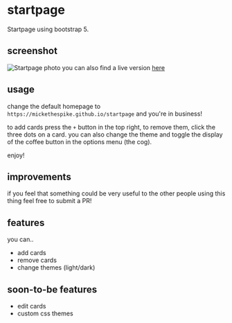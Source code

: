 # startpage
Startpage using bootstrap 5.
## screenshot
![Startpage photo](http://i.imgur.com/nubWgqq.png)
you can also find a live version [here](https://mickethespike.github.io/startpage/)
## usage
change the default homepage to `https://mickethespike.github.io/startpage` and you're in business!

to add cards press the `+` button in the top right, to remove them, click the three dots on a card.
you can also change the theme and toggle the display of the coffee button in the options menu (the cog).

enjoy!
## improvements
if you feel that something could be very useful to the other people using this thing feel free to submit a PR!

## features
you can..
 - add cards
 - remove cards
 - change themes (light/dark)

## soon-to-be features
 - edit cards
 - custom css themes
